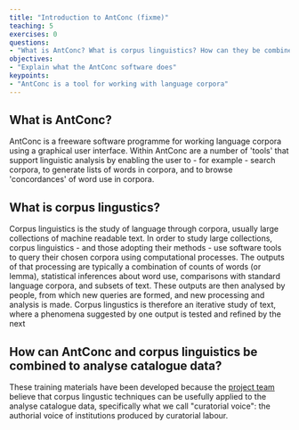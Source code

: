 ```yaml
---
title: "Introduction to AntConc (fixme)"
teaching: 5
exercises: 0
questions:
- "What is AntConc? What is corpus linguistics? How can they be combined to analyse catalogue data?"
objectives:
- "Explain what the AntConc software does"
keypoints:
- "AntConc is a tool for working with language corpora"
---
```


## What is AntConc?
AntConc is a freeware software programme for working language corpora using a graphical user interface. Within AntConc are a 
number of 'tools' that support linguistic analysis by enabling the user to - for example - search corpora, to generate lists of words in corpora, and to browse 'concordances' of word use in corpora. 

## What is corpus lingustics?
Corpus linguistics is the study of language through corpora, usually large collections of machine readable text. In order to study large collections, corpus linguistics - and those adopting their methods - use software tools to query their chosen corpora using computational processes. The outputs of that processing are typically a combination of counts of words (or lemma), statistical inferences about word use, comparisons with standard language corpora, and subsets of text. These outputs are then analysed by people, from which new queries are formed, and new processing and analysis is made. Corpus lingustics is therefore an iterative study of text, where a phenomena suggested by one output is tested and refined by the next

## How can AntConc and corpus linguistics be combined to analyse catalogue data?
These training materials have been developed because the [project team](https://cataloguelegacies.github.io/) believe that corpus lingustic techniques can be usefully applied to the analyse catalogue data, specifically what we call "curatorial voice": the authorial voice of institutions produced by curatorial labour.


